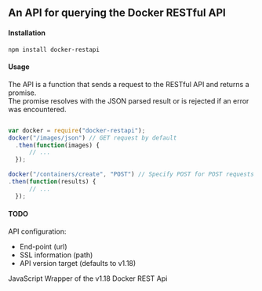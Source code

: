 ## An API for querying the Docker RESTful API

#### Installation
```
npm install docker-restapi 
```

#### Usage

The API is a function that sends a request to the RESTful API and returns a promise.  
The promise resolves with the JSON parsed result or is rejected if an error was encountered.

```javascript

var docker = require("docker-restapi");
docker("/images/json") // GET request by default
  .then(function(images) {
	  // ...
  });
  
docker("/containers/create", "POST") // Specify POST for POST requests
.then(function(results) {
	  // ...
  });
```

#### TODO

API configuration:
* End-point (url)
* SSL information (path)
* API version target (defaults to v1.18)

JavaScript Wrapper of the v1.18 Docker REST Api